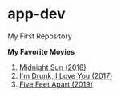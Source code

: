 # app-dev
My First Repository

**My Favorite Movies**
1. [Midnight Sun (2018)](https://www.youtube.com/watch?v=fEskVQgtwaI)
2. [I'm Drunk, I Love You (2017)](https://www.youtube.com/watch?v=SiZ1hDkjrno)
3. [Five Feet Apart (2019)](https://www.youtube.com/watch?v=XtgCqMZofqM)

